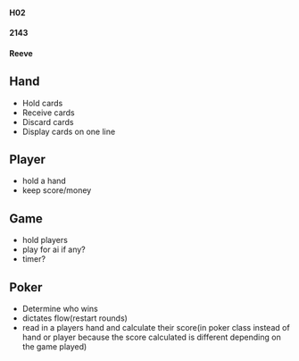 #### H02
#### 2143
#### Reeve


## Hand
* Hold cards
* Receive cards
* Discard cards
* Display cards on one line

## Player
* hold a hand
* keep score/money

## Game
* hold players
* play for ai if any?
* timer?

## Poker
* Determine who wins
* dictates flow(restart rounds)
* read in a players hand and calculate their score(in poker class instead of hand or player because the score calculated is different depending on the game played)

